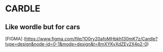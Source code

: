 # CARDLE 
Like wordle but for cars 
---

[FIGMA] (https://www.figma.com/file/1O0ry20afoMHbkh130mK7z/Cardle?type=design&node-id=0-1&mode=design&t=8mXYKyXdZEy2X4p2-0)